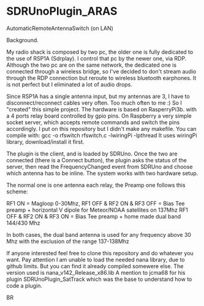 # SDRUnoPlugin_ARAS
 AutomaticRemoteAntennaSwitch (on LAN)

Background.

My radio shack is composed by two pc, the older one is fully dedicated to the use of RSP1A (Sdrplay).
I control that pc by the newer one, via RDP. Although the two pc are on the same network, the dedicated one is connected through a wireless bridge, so I've decided to don't stream audio through the RDP connection but reroute to wireless bluetooth earphones.
It is not perfect but I eliminated a lot of audio drops.

Since RSP1A has a single antenna input, but my antennas are 3, I have to disconnect/reconnect cables very often. Too much often to me :)
So I "created" this simple project.
The hardware is based on RasperryPi3b. with a 4 ports relay board controlled by gpio pins.
On Raspberry a very simple socket server, which accepts remote commands and switch the pins accordingly.
I put on this repository but I didn't make any makefile. 
You can compile with: gcc -o rfswitch rfswitch.c -lwiringPi -lpthread
It uses wiringPi library, download/install it first.

The plugin is the client, and is loaded by SDRUno.
Once the two are connected (there is a Connect button), the plugin asks the status of the server,
then read the FrequencyChanged event from SDRUno and choose which antenna has to be inline.
The system works with two hardware setup. 

The normal one is one antenna each relay, 
the Preamp one follows this scheme:

RF1 ON = Magloop 0-30Mhz,
RF1 OFF & RF2 ON & RF3 OFF = Bias Tee preamp + horizontal V dipole for Meteor/NOAA satellites on 137Mhz
RF1 OFF & RF2 ON & RF3 ON  = Bias Tee preamp + home made dual band 144/430 Mhz 

In both cases, the dual band antenna is used for any frequency above 30 Mhz with the exclusion of the range 137-138Mhz

If anyone interested feel free to clone this repository and do whatever you want.
Pay attention I am unable to load the needed nana library, due to github limits.
But you can find it already compiled somewere else. The version used is nana_v142_Release_x86.lib
A mention to jcma68 for his plugin SDRUnoPlugin_SatTrack which was the base to understand how to code a plugin. 

BR





